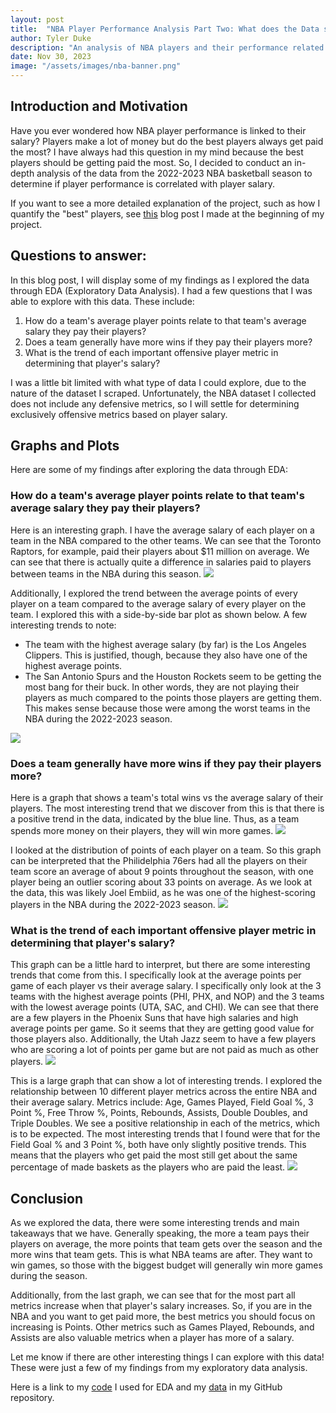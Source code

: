 ```yaml
---
layout: post
title:  "NBA Player Performance Analysis Part Two: What does the Data say?"
author: Tyler Duke
description: "An analysis of NBA players and their performance related to their salary"
date: Nov 30, 2023
image: "/assets/images/nba-banner.png"
--- 
```


## Introduction and Motivation
Have you ever wondered how NBA player performance is linked to their salary? Players make a lot of money but do the best players always get paid the most? I have always had this question in my mind because the best players should be getting paid the most. So, I decided to conduct an in-depth analysis of the data from the 2022-2023 NBA basketball season to determine if player performance is correlated with player salary. 

If you want to see a more detailed explanation of the project, such as how I quantify the "best" players, see [this](2023-11-14-semester-project.md) blog post I made at the beginning of my project.

## Questions to answer:
In this blog post, I will display some of my findings as I explored the data through EDA (Exploratory Data Analysis). 
I had a few questions that I was able to explore with this data. These include:
1. How do a team's average player points relate to that team's average salary they pay their players?
2. Does a team generally have more wins if they pay their players more?
3. What is the trend of each important offensive player metric in determining that player's salary?

I was a little bit limited with what type of data I could explore, due to the nature of the dataset I scraped. Unfortunately, the NBA dataset I collected does not include any defensive metrics, so I will settle for determining exclusively offensive metrics based on player salary.

## Graphs and Plots
Here are some of my findings after exploring the data through EDA:

### How do a team's average player points relate to that team's average salary they pay their players?
Here is an interesting graph. I have the average salary of each player on a team in the NBA compared to the other teams. We can see that the Toronto Raptors, for example, paid their players about $11 million on average. We can see that there is actually quite a difference in salaries paid to players between teams in the NBA during this season.
<img src="{{site.url}}/{{site.baseurl}}/assets/images/bar_salary_by_team.png"/>

Additionally, I explored the trend between the average points of every player on a team compared to the average salary of every player on the team. I explored this with a side-by-side bar plot as shown below. A few interesting trends to note:
* The team with the highest average salary (by far) is the Los Angeles Clippers. This is justified, though, because they also have one of the highest average points.
* The San Antonio Spurs and the Houston Rockets seem to be getting the most bang for their buck. In other words, they are not playing their players as much compared to the points those players are getting them. This makes sense because those were among the worst teams in the NBA during the 2022-2023 season.
<img src="{{site.url}}/{{site.baseurl}}/assets/images/bar_pts_vs_salary.png"/>

### Does a team generally have more wins if they pay their players more?
Here is a graph that shows a team's total wins vs the average salary of their players. The most interesting trend that we discover from this is that there is a positive trend in the data, indicated by the blue line. Thus, as a team spends more money on their players, they will win more games.
<img src="{{site.url}}/{{site.baseurl}}/assets/images/point_teamwins_vs_salary.png"/>

I looked at the distribution of points of each player on a team. So this graph can be interpreted that the Philidelphia 76ers had all the players on their team score an average of about 9 points throughout the season, with one player being an outlier scoring about 33 points on average. As we look at the data, this was likely Joel Embiid, as he was one of the highest-scoring players in the NBA during the 2022-2023 season.
<img src="{{site.url}}/{{site.baseurl}}/assets/images/boxplot_team_points.png"/>

### What is the trend of each important offensive player metric in determining that player's salary?
This graph can be a little hard to interpret, but there are some interesting trends that come from this. I specifically look at the average points per game of each player vs their average salary. I specifically only look at the 3 teams with the highest average points (PHI, PHX, and NOP) and the 3 teams with the lowest average points (UTA, SAC, and CHI). We can see that there are a few players in the Phoenix Suns that have high salaries and high average points per game. So it seems that they are getting good value for those players also. Additionally, the Utah Jazz seem to have a few players who are scoring a lot of points per game but are not paid as much as other players.
<img src="{{site.url}}/{{site.baseurl}}/assets/images/top3_bottom3_score.png"/>

This is a large graph that can show a lot of interesting trends. I explored the relationship between 10 different player metrics across the entire NBA and their average salary. Metrics include: Age, Games Played, Field Goal %, 3 Point %, Free Throw %, Points, Rebounds, Assists, Double Doubles, and Triple Doubles. We see a positive relationship in each of the metrics, which is to be expected. The most interesting trends that I found were that for the Field Goal % and 3 Point %, both have only slightly positive trends. This means that the players who get paid the most still get about the same percentage of made baskets as the players who are paid the least.
<img src="{{site.url}}/{{site.baseurl}}/assets/images/multi_salary_vs_metrics.png"/>

## Conclusion
As we explored the data, there were some interesting trends and main takeaways that we have. Generally speaking, the more a team pays their players on average, the more points that team gets over the season and the more wins that team gets. This is what NBA teams are after. They want to win games, so those with the biggest budget will generally win more games during the season. 

Additionally, from the last graph, we can see that for the most part all metrics increase when that player's salary increases. So, if you are in the NBA and you want to get paid more, the best metrics you should focus on increasing is Points. Other metrics such as Games Played, Rebounds, and Assists are also valuable metrics when a player has more of a salary.

Let me know if there are other interesting things I can explore with this data! These were just a few of my findings from my exploratory data analysis.

Here is a link to my [code](https://github.com/tylerduke11/Semester-Project-386/blob/main/eda.py) I used for EDA and my [data](https://github.com/tylerduke11/Semester-Project-386/blob/main/nba_data.csv) in my GitHub repository.
